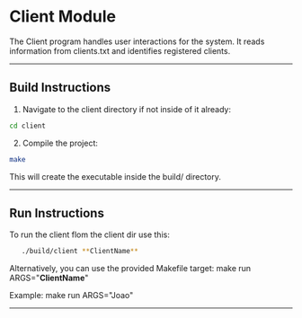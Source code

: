# Client Module

The Client program handles user interactions for the system.
It reads information from clients.txt and identifies registered clients.

---

## Build Instructions

1. Navigate to the client directory if not inside of it already:

```bash
cd client
```

2. Compile the project:

```bash
make
```

This will create the executable inside the build/ directory.

---

## Run Instructions

To run the client flom the client dir use this:

```bash
   ./build/client **ClientName**
```

Alternatively, you can use the provided Makefile target:
   make run ARGS="**ClientName**"

Example:
   make run ARGS="Joao"

---

